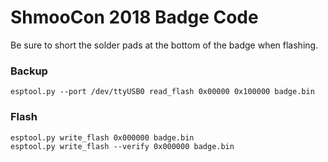 # ShmooCon 2018 Badge Code

Be sure to short the solder pads at the bottom of the badge when flashing.

### Backup 

```
esptool.py --port /dev/ttyUSB0 read_flash 0x00000 0x100000 badge.bin
```


### Flash

```
esptool.py write_flash 0x000000 badge.bin
esptool.py write_flash --verify 0x000000 badge.bin 
```